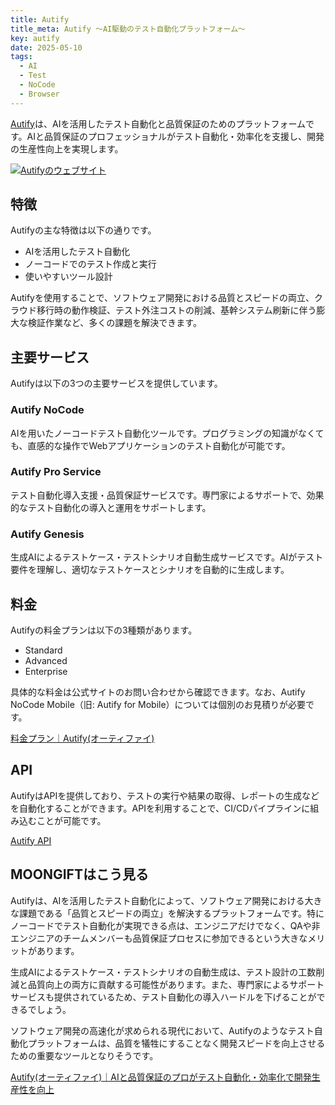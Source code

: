 ```yaml
---
title: Autify
title_meta: Autify 〜AI駆動のテスト自動化プラットフォーム〜
key: autify
date: 2025-05-10
tags:
  - AI
  - Test
  - NoCode
  - Browser
---
```


[Autify](https://autify.jp/)は、AIを活用したテスト自動化と品質保証のためのプラットフォームです。AIと品質保証のプロフェッショナルがテスト自動化・効率化を支援し、開発の生産性向上を実現します。

[![Autifyのウェブサイト](/img/services/autify.jpg)](https://autify.jp/)

<!--more-->

## 特徴

Autifyの主な特徴は以下の通りです。

- AIを活用したテスト自動化
- ノーコードでのテスト作成と実行
- 使いやすいツール設計

Autifyを使用することで、ソフトウェア開発における品質とスピードの両立、クラウド移行時の動作検証、テスト外注コストの削減、基幹システム刷新に伴う膨大な検証作業など、多くの課題を解決できます。

## 主要サービス

Autifyは以下の3つの主要サービスを提供しています。

### Autify NoCode

AIを用いたノーコードテスト自動化ツールです。プログラミングの知識がなくても、直感的な操作でWebアプリケーションのテスト自動化が可能です。

### Autify Pro Service

テスト自動化導入支援・品質保証サービスです。専門家によるサポートで、効果的なテスト自動化の導入と運用をサポートします。

### Autify Genesis

生成AIによるテストケース・テストシナリオ自動生成サービスです。AIがテスト要件を理解し、適切なテストケースとシナリオを自動的に生成します。

## 料金

Autifyの料金プランは以下の3種類があります。

- Standard
- Advanced
- Enterprise

具体的な料金は公式サイトのお問い合わせから確認できます。なお、Autify NoCode Mobile（旧: Autify for Mobile）については個別のお見積りが必要です。

[料金プラン｜Autify\(オーティファイ\)](https://autify.jp/pricing)

## API

AutifyはAPIを提供しており、テストの実行や結果の取得、レポートの生成などを自動化することができます。APIを利用することで、CI/CDパイプラインに組み込むことが可能です。

[Autify API](https://autifyhq.github.io/autify-api/)

## MOONGIFTはこう見る

Autifyは、AIを活用したテスト自動化によって、ソフトウェア開発における大きな課題である「品質とスピードの両立」を解決するプラットフォームです。特にノーコードでテスト自動化が実現できる点は、エンジニアだけでなく、QAや非エンジニアのチームメンバーも品質保証プロセスに参加できるという大きなメリットがあります。

生成AIによるテストケース・テストシナリオの自動生成は、テスト設計の工数削減と品質向上の両方に貢献する可能性があります。また、専門家によるサポートサービスも提供されているため、テスト自動化の導入ハードルを下げることができるでしょう。

ソフトウェア開発の高速化が求められる現代において、Autifyのようなテスト自動化プラットフォームは、品質を犠牲にすることなく開発スピードを向上させるための重要なツールとなりそうです。

[Autify\(オーティファイ\)｜AIと品質保証のプロがテスト自動化・効率化で開発生産性を向上](https://autify.jp/)
